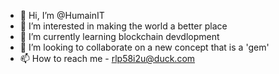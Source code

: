 - 👋 Hi, I’m @HumainIT
- 👀 I’m interested in making the world a better place
- 🌱 I’m currently learning blockchain devdlopment
- 💞️ I’m looking to collaborate on a new concept that is a 'gem'
- 📫 How to reach me - rlp58i2u@duck.com

<!---
HumainIT/HumainIT is a ✨ special ✨ repository because its `README.md` (this file) appears on your GitHub profile.
You can click the Preview link to take a look at your changes.
--->
